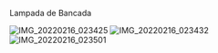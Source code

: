 Lampada de Bancada

![IMG_20220216_023425](https://user-images.githubusercontent.com/46632344/154283511-30ff0765-e0cf-499c-8623-cb47c6db5bde.jpg)
![IMG_20220216_023432](https://user-images.githubusercontent.com/46632344/154283531-963af95d-5af7-43f9-be74-7a83f2ee2820.jpg)
![IMG_20220216_023501](https://user-images.githubusercontent.com/46632344/154283540-a48eab9a-8a3e-43f5-b3d3-7e9697fd9aa1.jpg)
